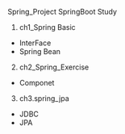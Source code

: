Spring_Project
SpringBoot Study

1. ch1_Spring Basic
- InterFace
- Spring Bean

2. ch2_Spring_Exercise
- Componet

3. ch3.spring_jpa
- JDBC
- JPA